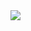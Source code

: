<div allign="center">
  <image src="https://github.com/k-arthik-r/Medix/assets/111432615/1b166c75-5048-403a-a683-d45fb8f0c196"/>
</div>
